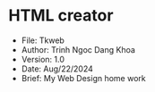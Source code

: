 # HTML creator
* File:     Tkweb
* Author:   Trinh Ngoc Dang Khoa
* Version:  1.0
* Date:     Aug/22/2024
* Brief:    My Web Design home work
